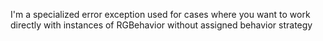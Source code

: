 I'm a specialized error exception used for cases where you want to work directly with instances of RGBehavior without assigned behavior strategy